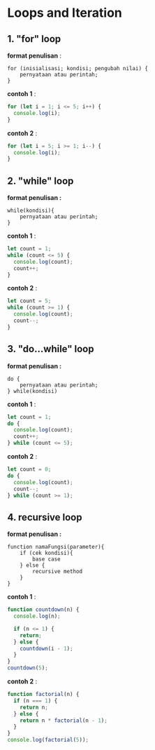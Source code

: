 # Loops and Iteration

## 1. "for" loop

**format penulisan** :

```
for (inisialisasi; kondisi; pengubah nilai) {
    pernyataan atau perintah;
}
```

**contoh 1** :

```js
for (let i = 1; i <= 5; i++) {
  console.log(i);
}
```

**contoh 2** :

```js
for (let i = 5; i >= 1; i--) {
  console.log(i);
}
```

## 2. "while" loop

**format penulisan :**

```
while(kondisi){
    pernyataan atau perintah;
}
```

**contoh 1** :

```js
let count = 1;
while (count <= 5) {
  console.log(count);
  count++;
}
```

**contoh 2** :

```js
let count = 5;
while (count >= 1) {
  console.log(count);
  count--;
}
```

## 3. "do...while" loop

**format penulisan :**

```
do {
    pernyataan atau perintah;
} while(kondisi)
```

**contoh 1** :

```js
let count = 1;
do {
  console.log(count);
  count++;
} while (count <= 5);
```

**contoh 2** :

```js
let count = 0;
do {
  console.log(count);
  count--;
} while (count >= 1);
```

## 4. recursive loop

**format penulisan :**

```
function namaFungsi(parameter){
    if (cek kondisi){
        base case
    } else {
        recursive method
    }
}
```

**contoh 1** :

```js
function countdown(n) {
  console.log(n);

  if (n <= 1) {
    return;
  } else {
    countdown(i - 1);
  }
}
countdown(5);
```

**contoh 2** :

```js
function factorial(n) {
  if (n === 1) {
    return n;
  } else {
    return n * factorial(n - 1);
  }
}
console.log(factorial(5));
```
